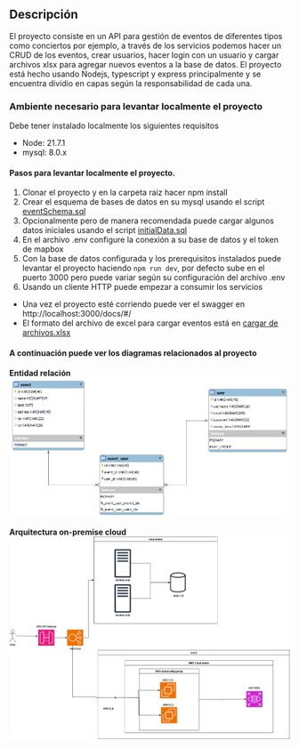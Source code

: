 ## Descripción

El proyecto consiste en un API para gestión de eventos de diferentes tipos como conciertos por ejemplo, a través de los servicios podemos hacer un CRUD de los eventos, crear usuarios, hacer login con un usuario y cargar archivos xlsx para agregar nuevos eventos a la base de datos.
El proyecto está hecho usando Nodejs, typescript y express principalmente y se encuentra dividio en capas según la responsabilidad de cada una.


### Ambiente necesario para levantar localmente el proyecto

Debe tener instalado localmente los siguientes requisitos
* Node: 21.7.1
* mysql: 8.0.x

#### Pasos para levantar localmente el proyecto.
1. Clonar el proyecto y en la carpeta raiz hacer npm install
2. Crear el esquema de bases de datos en su mysql usando el script [eventSchema.sql](/sources/eventSchema.sql)
3. Opcionalmente pero de manera recomendada puede cargar algunos datos iniciales usando el script [initialData.sql](/sources/eventSchema.sql)
4. En el archivo .env configure la conexión a su base de datos y el token de mapbox
5. Con la base de datos configurada y los prerequisitos instalados puede levantar el proyecto haciendo ``npm run dev``, por defecto sube en el puerto 3000 pero puede variar según su configuración del archivo .env
6. Usando un cliente HTTP puede empezar a consumir los servicios

- Una vez el proyecto esté corriendo puede ver el swagger en http://localhost:3000/docs/#/
- El formato del archivo de excel para cargar eventos está en  [cargar de archivos.xlsx](/sources/cargar%20de%20archivos.xlsx)


#### A continuación puede ver los diagramas relacionados al proyecto

**Entidad relación**
![Entidad relación](/sources/entidad-relacion.png)

**Arquitectura on-premise cloud**
![arquitectura hibrida](/sources/arquitetura%20cloud%20-%20onpremise.png)
